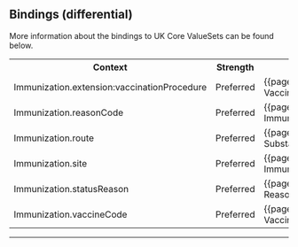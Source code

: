 ## Bindings (differential)

More information about the bindings to UK Core ValueSets can be found below.

<table class="assets">
<tr>
<th width="30%">Context</th>
<th width="20%">Strength</th>
<th width="50%">Link</th>
</tr>
<tr>
<td>Immunization.extension:vaccinationProcedure</td>
<td>Preferred</td>
<td>{{pagelink:ValueSet-UKCore-VaccinationProcedure}}</td>
</tr>
<tr>
<td>Immunization.reasonCode</td>
<td>Preferred</td>
<td>{{pagelink:ValueSet-UKCore-ImmunizationExplanationReason}}</td>
</tr>
<tr>
<td>Immunization.route</td>
<td>Preferred</td>
<td>{{pagelink:ValueSet-UKCore-SubstanceOrProductAdministrationRoute}}</td>
</tr>
<tr>
<td>Immunization.site</td>
<td>Preferred</td>
<td>{{pagelink:ValueSet-UKCore-ImmunizationAdministrationBodySite}}</td>
</tr>
<tr>
<td>Immunization.statusReason</td>
<td>Preferred</td>
<td>{{pagelink:ValueSet-UKCore-ReasonImmunizationNotAdministered}}</td>
</tr>
<tr>
<td>Immunization.vaccineCode</td>
<td>Preferred</td>
<td>{{pagelink:ValueSet-UKCore-VaccineCode}}</td>
</tr>
</table>

---